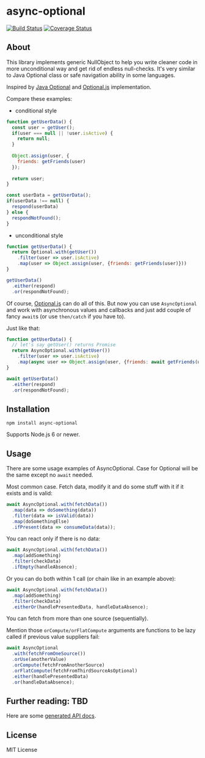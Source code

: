# async-optional

[![Build Status](https://travis-ci.org/treble-snake/async-optional.svg?branch=master)](https://travis-ci.org/treble-snake/async-optional)
[![Coverage Status](https://coveralls.io/repos/github/treble-snake/async-optional/badge.svg?branch=master)](https://coveralls.io/github/treble-snake/async-optional?branch=master)

## About

This library implements generic NullObject to help you write cleaner code in more unconditional way and get rid of endless null-checks. It's very similar to Java Optional class or safe navigation ability in some languages.

 
Inspired by [Java Optional](https://docs.oracle.com/javase/9/docs/api/java/util/Optional.html) and [Optional.js](https://github.com/JasonStorey/Optional.js) implementation.

Compare these examples:

* conditional style
```js
function getUserData() {
  const user = getUser();
  if(user === null || !user.isActive) {
    return null;
  }
  
  Object.assign(user, {
    friends: getFriends(user)
  });
  
  return user;
}

const userData = getUserData();
if(userData !== null) {
  respond(userData)
} else {
  respondNotFound();
}
```

* unconditional style
```js
function getUserData() {
  return Optional.with(getUser())
    .filter(user => user.isActive)
    .map(user => Object.assign(user, {friends: getFriends(user)}))
}

getUserData()
  .either(respond)
  .or(respondNotFound);
```

Of course, [Optional.js](https://github.com/JasonStorey/Optional.js) can do all of this. But now you can use `AsyncOptional` and work with asynchronous values and callbacks and just add couple of fancy `await`s (or use `then/catch` if you have to).  

Just like that:
```js
function getUserData() {
  // let's say getUser() returns Promise
  return AsyncOptional.with(getUser())
    .filter(user => user.isActive)
    .map(async user => Object.assign(user, {friends: await getFriends(user)}))
}

await getUserData()
  .either(respond)
  .or(respondNotFound);
```

## Installation
```
npm install async-optional
```

Supports Node.js 6 or newer.

## Usage
There are some usage examples of AsyncOptional. Case for Optional will be the same except no `await` needed.

Most common case. Fetch data, modify it and do some stuff with it if it exists and is valid:

```js
await AsyncOptional.with(fetchData())
  .map(data => doSomething(data))
  .filter(data => isValid(data))
  .map(doSomethingElse)
  .ifPresent(data => consumeData(data));

```

You can react only if there is no data:
```js
await AsyncOptional.with(fetchData())
  .map(addSomething)
  .filter(checkData)
  .ifEmpty(handleAbsence);

```
Or you can do both within 1 call (or chain like in an example above):
```js
await AsyncOptional.with(fetchData())
  .map(addSomething)
  .filter(checkData)
  .eitherOr(handlePresentedData, handleDataAbsence);

```
You can fetch from more than one source (sequentially). 

Mention those `orCompute/orFlatCompute` arguments are functions to be lazy called if previous value suppliers fail: 
```js
await AsyncOptional
  .with(fetchFromOneSource())
  .orUse(anotherValue)
  .orCompute(fetchFromAnotherSource)
  .orFlatCompute(fetchFromThirdSourceAsOptional)
  .either(handlePresentedData)
  .or(handleDataAbsence);

```

## Further reading: TBD
Here are some [generated API docs](https://github.com/treble-snake/async-optional/blob/master/docs/APIDOC.md).

## License

MIT License
